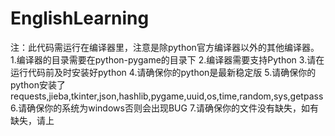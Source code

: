 # EnglishLearning
注：此代码需运行在编译器里，注意是除python官方编译器以外的其他编译器。
1.编译器的目录需要在python-pygame的目录下
2.编译器需要支持Python
3.请在运行代码前及时安装好python
4.请确保你的python是最新稳定版
5.请确保你的python安装了requests,jieba,tkinter,json,hashlib,pygame,uuid,os,time,random,sys,getpass
6.请确保你的系统为windows否则会出现BUG
7.请确保你的文件没有缺失，如有缺失，请上
